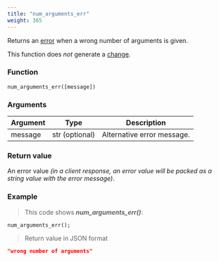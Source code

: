 ```yaml
---
title: "num_arguments_err"
weight: 365
---
```


Returns an [error](../../data-types/error) when a wrong number of arguments is given.

This function does *not* generate a [change](../../overview/changes).

### Function

`num_arguments_err([message])`

### Arguments

Argument | Type | Description
-------- | ---- | -----------
message | str (optional) | Alternative error message.

### Return value

An error value *(in a client response, an error value will be packed as a string value with the error message)*.

### Example

> This code shows ***num_arguments_err()***:

```thingsdb,json_response
num_arguments_err();
```

> Return value in JSON format

```json
"wrong number of arguments"
```
